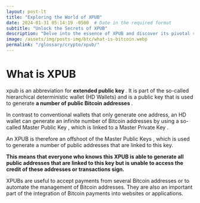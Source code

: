 ```yaml
---
layout: post-lt
title: "Exploring the World of XPUB"
date: 2024-01-31 05:14:19 -0500  # Date in the required format
subtitle: "Unlock the Secrets of XPUB"
description: "Delve into the essence of XPUB and discover its pivotal role in the blockchain ecosystem. Uncover the nuances that make XPUB a cornerstone of digital innovation."
image: /assets/img/posts-img/btc/what-is-bitcoin.webp
permalink: "/glossary/crypto/xpub/"
---
```

<h1>What is XPUB</h1>
<p> xpub is an abbreviation for  <strong> extended public key </strong> . It is part of the so-called hierarchical deterministic wallet (HD Wallets) and is a public key that is used to generate <strong> a number of public Bitcoin addresses </strong>. </p> <P> In contrast to conventional wallets that only generate one address, an HD wallet can generate an infinite number of Bitcoin addresses by using a so-called  Master Public Key , which is linked to a  Master Private Key . </p> <p> An XPUB is therefore an offshoot of the  Master Public Keys , which is used to generate a number of public addresses that are linked to this key. </p> <p> <strong> This means that everyone who knows this XPUB is able to generate all public addresses that are linked to this key but is unable to access the credit of these addresses or transactions sign. </strong> </p> <P> XPUBs are useful to accept payments from several Bitcoin addresses or to automate the management of Bitcoin addresses. They are also an important part of the integration of Bitcoin payments into websites or applications. </p>
